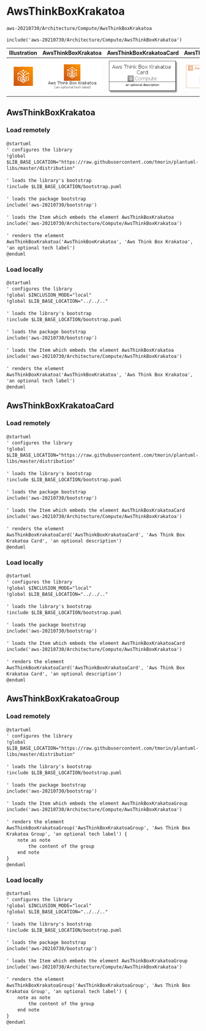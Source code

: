 # AwsThinkBoxKrakatoa


```text
aws-20210730/Architecture/Compute/AwsThinkBoxKrakatoa
```

```text
include('aws-20210730/Architecture/Compute/AwsThinkBoxKrakatoa')
```



| Illustration | AwsThinkBoxKrakatoa | AwsThinkBoxKrakatoaCard | AwsThinkBoxKrakatoaGroup |
| :---: | :---: | :---: | :---: |
| ![illustration for Illustration](../../../aws-20210730/Architecture/Compute/AwsThinkBoxKrakatoa.png) | ![illustration for AwsThinkBoxKrakatoa](../../../aws-20210730/Architecture/Compute/AwsThinkBoxKrakatoa.Local.png) | ![illustration for AwsThinkBoxKrakatoaCard](../../../aws-20210730/Architecture/Compute/AwsThinkBoxKrakatoaCard.Local.png) | ![illustration for AwsThinkBoxKrakatoaGroup](../../../aws-20210730/Architecture/Compute/AwsThinkBoxKrakatoaGroup.Local.png) |




## AwsThinkBoxKrakatoa

### Load remotely
```plantuml
@startuml
' configures the library
!global $LIB_BASE_LOCATION="https://raw.githubusercontent.com/tmorin/plantuml-libs/master/distribution"

' loads the library's bootstrap
!include $LIB_BASE_LOCATION/bootstrap.puml

' loads the package bootstrap
include('aws-20210730/bootstrap')

' loads the Item which embeds the element AwsThinkBoxKrakatoa
include('aws-20210730/Architecture/Compute/AwsThinkBoxKrakatoa')

' renders the element
AwsThinkBoxKrakatoa('AwsThinkBoxKrakatoa', 'Aws Think Box Krakatoa', 'an optional tech label')
@enduml
```

### Load locally
```plantuml
@startuml
' configures the library
!global $INCLUSION_MODE="local"
!global $LIB_BASE_LOCATION="../../.."

' loads the library's bootstrap
!include $LIB_BASE_LOCATION/bootstrap.puml

' loads the package bootstrap
include('aws-20210730/bootstrap')

' loads the Item which embeds the element AwsThinkBoxKrakatoa
include('aws-20210730/Architecture/Compute/AwsThinkBoxKrakatoa')

' renders the element
AwsThinkBoxKrakatoa('AwsThinkBoxKrakatoa', 'Aws Think Box Krakatoa', 'an optional tech label')
@enduml
```

## AwsThinkBoxKrakatoaCard

### Load remotely
```plantuml
@startuml
' configures the library
!global $LIB_BASE_LOCATION="https://raw.githubusercontent.com/tmorin/plantuml-libs/master/distribution"

' loads the library's bootstrap
!include $LIB_BASE_LOCATION/bootstrap.puml

' loads the package bootstrap
include('aws-20210730/bootstrap')

' loads the Item which embeds the element AwsThinkBoxKrakatoaCard
include('aws-20210730/Architecture/Compute/AwsThinkBoxKrakatoa')

' renders the element
AwsThinkBoxKrakatoaCard('AwsThinkBoxKrakatoaCard', 'Aws Think Box Krakatoa Card', 'an optional description')
@enduml
```

### Load locally
```plantuml
@startuml
' configures the library
!global $INCLUSION_MODE="local"
!global $LIB_BASE_LOCATION="../../.."

' loads the library's bootstrap
!include $LIB_BASE_LOCATION/bootstrap.puml

' loads the package bootstrap
include('aws-20210730/bootstrap')

' loads the Item which embeds the element AwsThinkBoxKrakatoaCard
include('aws-20210730/Architecture/Compute/AwsThinkBoxKrakatoa')

' renders the element
AwsThinkBoxKrakatoaCard('AwsThinkBoxKrakatoaCard', 'Aws Think Box Krakatoa Card', 'an optional description')
@enduml
```

## AwsThinkBoxKrakatoaGroup

### Load remotely
```plantuml
@startuml
' configures the library
!global $LIB_BASE_LOCATION="https://raw.githubusercontent.com/tmorin/plantuml-libs/master/distribution"

' loads the library's bootstrap
!include $LIB_BASE_LOCATION/bootstrap.puml

' loads the package bootstrap
include('aws-20210730/bootstrap')

' loads the Item which embeds the element AwsThinkBoxKrakatoaGroup
include('aws-20210730/Architecture/Compute/AwsThinkBoxKrakatoa')

' renders the element
AwsThinkBoxKrakatoaGroup('AwsThinkBoxKrakatoaGroup', 'Aws Think Box Krakatoa Group', 'an optional tech label') {
    note as note
        the content of the group
    end note
}
@enduml
```

### Load locally
```plantuml
@startuml
' configures the library
!global $INCLUSION_MODE="local"
!global $LIB_BASE_LOCATION="../../.."

' loads the library's bootstrap
!include $LIB_BASE_LOCATION/bootstrap.puml

' loads the package bootstrap
include('aws-20210730/bootstrap')

' loads the Item which embeds the element AwsThinkBoxKrakatoaGroup
include('aws-20210730/Architecture/Compute/AwsThinkBoxKrakatoa')

' renders the element
AwsThinkBoxKrakatoaGroup('AwsThinkBoxKrakatoaGroup', 'Aws Think Box Krakatoa Group', 'an optional tech label') {
    note as note
        the content of the group
    end note
}
@enduml
```

